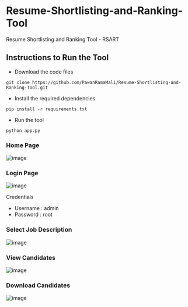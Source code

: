 # Resume-Shortlisting-and-Ranking-Tool

Resume Shortlisting and Ranking Tool - RSART

## Instructions to Run the Tool 

* Download the code files

```
git clone https://github.com/PawanRamaMali/Resume-Shortlisting-and-Ranking-Tool.git 

```

* Install the required dependencies 

```
pip install -r requirements.txt 
```

* Run the tool

```
python app.py
```


### Home Page 

![image](https://user-images.githubusercontent.com/11299574/133888335-7104722a-32d1-4ba6-b897-242bb5a12176.png)

### Login Page

![image](https://user-images.githubusercontent.com/11299574/133888481-e645ddf8-15a4-48bd-acea-6b2d392bb58d.png)

Credentials 
* Username : admin
* Password : root

### Select Job Description

![image](https://user-images.githubusercontent.com/11299574/133888495-b83a0bae-e840-484d-914a-18e45803252d.png)

### View Candidates

![image](https://user-images.githubusercontent.com/11299574/133888501-2d15ba2e-5e52-41da-9115-5624925a65cd.png)


### Download Candidates 

![image](https://user-images.githubusercontent.com/11299574/133888509-77cf19eb-ac2d-4c7d-8592-336979f6c068.png)



